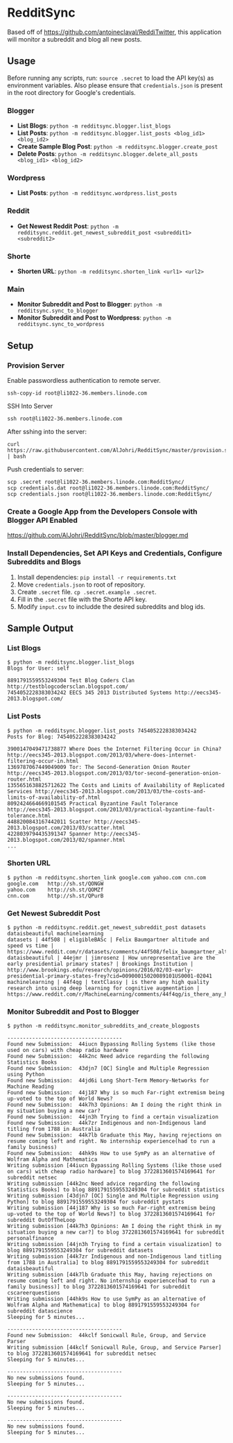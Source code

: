 # RedditSync

Based off of https://github.com/antoineclaval/ReddiTwitter, this application will monitor a subreddit and blog all new posts.

## Usage

Before running any scripts, run: `source .secret` to load the API key(s) as environment variables. Also please ensure that `credentials.json` is present in the root directory for Google's credentials.

### Blogger

- **List Blogs**: `python -m redditsync.blogger.list_blogs`
- **List Posts**: `python -m redditsync.blogger.list_posts <blog_id1> <blog_id2>`
- **Create Sample Blog Post**: `python -m redditsync.blogger.create_post`
- **Delete Posts**: `python -m redditsync.blogger.delete_all_posts <blog_id1> <blog_id2>`

### Wordpress

- **List Posts**: `python -m redditsync.wordpress.list_posts`

### Reddit

- **Get Newest Reddit Post**: `python -m redditsync.reddit.get_newest_subreddit_post <subreddit1> <subreddit2>`

### Shorte

- **Shorten URL**: `python -m redditsync.shorten_link <url1> <url2>`

### Main

- **Monitor Subreddit and Post to Blogger**: `python -m redditsync.sync_to_blogger`
- **Monitor Subreddit and Post to Wordpress**: `python -m redditsync.sync_to_wordpress`

## Setup

### Provision Server

Enable passwordless authentication to remote server.

```
ssh-copy-id root@li1022-36.members.linode.com
```

SSH Into Server

```
ssh root@li1022-36.members.linode.com
```

After sshing into the server:

```
curl https://raw.githubusercontent.com/AlJohri/RedditSync/master/provision.sh | bash
```

Push credentials to server:

```
scp .secret root@li1022-36.members.linode.com:RedditSync/
scp credentials.dat root@li1022-36.members.linode.com:RedditSync/
scp credentials.json root@li1022-36.members.linode.com:RedditSync/
```

### Create a Google App from the Developers Console with Blogger API Enabled

https://github.com/AlJohri/RedditSync/blob/master/blogger.md

### Install Dependencies, Set API Keys and Credentials, Configure Subreddits and Blogs

1. Install dependencies: `pip install -r requirements.txt`
2. Move `credentials.json` to root of repository.
3. Create `.secret` file. `cp .secret.example .secret`.
4. Fill in the `.secret` file with the Shorte API key.
5. Modify `input.csv` to includde the desired subreddits and blog ids.

## Sample Output

### List Blogs
```
$ python -m redditsync.blogger.list_blogs
Blogs for User: self

8891791559553249304 Test Blog Coders Clan http://testblogcodersclan.blogspot.com/
7454052228383034242 EECS 345 2013 Distributed Systems http://eecs345-2013.blogspot.com/
```

### List Posts
```
$ python -m redditsync.blogger.list_posts 7454052228383034242
Posts for Blog: 7454052228383034242

3900147049471738877 Where Does the Internet Filtering Occur in China? http://eecs345-2013.blogspot.com/2013/03/where-does-internet-filtering-occur-in.html
1369787067449049009 Tor: The Second-Generation Onion Router http://eecs345-2013.blogspot.com/2013/03/tor-second-generation-onion-router.html
1355651638825712622 The Costs and Limits of Availability of Replicated Services http://eecs345-2013.blogspot.com/2013/03/the-costs-and-limits-of-availability-of.html
8092424664669101545 Practical Byzantine Fault Tolerance http://eecs345-2013.blogspot.com/2013/03/practical-byzantine-fault-tolerance.html
4488200843167442011 Scatter http://eecs345-2013.blogspot.com/2013/03/scatter.html
4228039794435391347 Spanner http://eecs345-2013.blogspot.com/2013/02/spanner.html
...
```

### Shorten URL
```
$ python -m redditsync.shorten_link google.com yahoo.com cnn.com
google.com 	 http://sh.st/QONGW
yahoo.com 	 http://sh.st/QOMZf
cnn.com 	 http://sh.st/QPurB
```
### Get Newest Subreddit Post
```
$ python -m redditsync.reddit.get_newest_subreddit_post datasets dataisbeautiful machinelearning
datasets | 44f508 | eligibleBASc | Felix Baumgartner altitude and speed vs time | https://www.reddit.com/r/datasets/comments/44f508/felix_baumgartner_altitude_and_speed_vs_time/
dataisbeautiful | 44ejmr | jimrosenz | How unrepresentative are the early presidential primary states? | Brookings Institution | http://www.brookings.edu/research/opinions/2016/02/03-early-presidential-primary-states-frey?cid=00900015020089101US0001-02041
machinelearning | 44f4qg | textClassy | is there any high quality research into using deep learning for cognitive augmentation | https://www.reddit.com/r/MachineLearning/comments/44f4qg/is_there_any_high_quality_research_into_using/
```

### Monitor Subreddit and Post to Blogger
```
$ python -m redditsync.monitor_subreddits_and_create_blogposts

-------------------------------------
Found new Submission:  44iucn Bypassing Rolling Systems (like those used on cars) with cheap radio hardware
Found new Submission:  44k2nc Need advice regarding the following Statistics Books
Found new Submission:  43djn7 [OC] Single and Multiple Regression using Python
Found new Submission:  44jd6i Long Short-Term Memory-Networks for Machine Reading
Found new Submission:  44j187 Why is so much Far-right extremism being up-voted to the top of World News?
Found new Submission:  44k7h3 Opinions: Am I doing the right think in my situation buying a new car?
Found new Submission:  44jn3h Trying to find a certain visualization
Found new Submission:  44k7zr Indigenous and non-Indigenous land titling from 1788 in Australia
Found new Submission:  44k7lb Graduate this May, having rejections on resume coming left and right. No internship experience(had to run a family business)
Found new Submission:  44hk9s How to use SymPy as an alternative of Wolfram Alpha and Mathematica
Writing submission [44iucn Bypassing Rolling Systems (like those used on cars) with cheap radio hardware] to blog 3722813601574169641 for subreddit netsec
Writing submission [44k2nc Need advice regarding the following Statistics Books] to blog 8891791559553249304 for subreddit statistics
Writing submission [43djn7 [OC] Single and Multiple Regression using Python] to blog 8891791559553249304 for subreddit pystats
Writing submission [44j187 Why is so much Far-right extremism being up-voted to the top of World News?] to blog 3722813601574169641 for subreddit OutOfTheLoop
Writing submission [44k7h3 Opinions: Am I doing the right think in my situation buying a new car?] to blog 3722813601574169641 for subreddit personalfinance
Writing submission [44jn3h Trying to find a certain visualization] to blog 8891791559553249304 for subreddit datasets
Writing submission [44k7zr Indigenous and non-Indigenous land titling from 1788 in Australia] to blog 8891791559553249304 for subreddit dataisbeautiful
Writing submission [44k7lb Graduate this May, having rejections on resume coming left and right. No internship experience(had to run a family business)] to blog 3722813601574169641 for subreddit cscareerquestions
Writing submission [44hk9s How to use SymPy as an alternative of Wolfram Alpha and Mathematica] to blog 8891791559553249304 for subreddit datascience
Sleeping for 5 minutes...

-------------------------------------
Found new Submission:  44kclf Sonicwall Rule, Group, and Service Parser
Writing submission [44kclf Sonicwall Rule, Group, and Service Parser] to blog 3722813601574169641 for subreddit netsec
Sleeping for 5 minutes...

-------------------------------------
No new submissions found.
Sleeping for 5 minutes...

-------------------------------------
No new submissions found.
Sleeping for 5 minutes...

-------------------------------------
No new submissions found.
Sleeping for 5 minutes...
```
